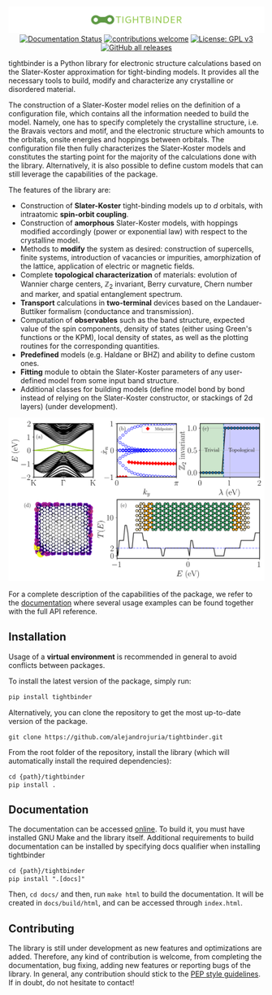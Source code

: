 <div align="center">
  
  ![logo](images/logo.png)
  [![Documentation Status](https://readthedocs.org/projects/tightbinder/badge/?version=latest)](https://tightbinder.readthedocs.io/en/latest/?badge=latest)
  [![contributions welcome](https://img.shields.io/badge/contributions-welcome-brightgreen.svg?style=flat)](https://github.com/alejandrojuria/tightbinder/issues)
  [![License: GPL v3](https://img.shields.io/badge/License-GPLv3-blue.svg)](https://www.gnu.org/licenses/gpl-3.0)
  [![GitHub all releases](https://img.shields.io/github/downloads/alejandrojuria/tightbinder/total)](https://img.shields.io/pypi/dm/tightbinder)
  
</div>

tightbinder is a Python library for electronic structure calculations based on the Slater-Koster approximation for tight-binding models. It provides all the necessary tools to build, 
modify and characterize any crystalline or disordered material.

The construction of a Slater-Koster model relies on the definition of a configuration file, which contains all the information needed to build the model.
Namely, one has to specify completely the crystalline structure, i.e. the Bravais vectors and motif, and the electronic structure which amounts to the
orbitals, onsite energies and hoppings between orbitals. The configuration file then fully characterizes the Slater-Koster models and constitutes the starting point for the majority of the calculations done
with the library. Alternatively, it is also possible to define custom models that can still leverage the capabilities of the package. 

The features of the library are:
* Construction of **Slater-Koster** tight-binding models up to $d$ orbitals, with intraatomic **spin-orbit coupling**. 
* Construction of **amorphous** Slater-Koster models, with hoppings modified accordingly (power or exponential law) with respect to the crystalline model.
* Methods to **modify** the system as desired: construction of supercells, finite systems, introduction of vacancies or impurities, amorphization of the lattice,
  application of electric or magnetic fields.
* Complete **topological characterization** of materials: evolution of Wannier charge centers, $\mathbb{Z}_2$ invariant, Berry curvature, Chern number and marker, and spatial entanglement spectrum.
* **Transport** calculations in **two-terminal** devices based on the Landauer-Buttiker formalism (conductance and transmission).
* Computation of **observables** such as the band structure, expected value of the spin components, density of states (either using Green's functions or the KPM), local density of states, as well as the plotting routines for
  the corresponding quantities.
* **Predefined** models (e.g. Haldane or BHZ) and ability to define custom ones.
* **Fitting** module to obtain the Slater-Koster parameters of any user-defined model from some input band structure.
* Additional classes for building models (define model bond by bond instead of relying on the Slater-Koster constructor, or stackings of 2d layers) (under development).

![Features](images/paper_plot.png)

For a complete description of the capabilities of the package, we refer to the [documentation](https://tightbinder.readthedocs.io/en/latest/) where several usage examples can be found together with the full API 
reference.


## Installation

Usage of a **virtual environment** is recommended in general to avoid conflicts between packages.

To install the latest version of the package, simply run:
```bash
pip install tightbinder
```

Alternatively, you can clone the repository to get the most up-to-date version of the package. 
```
git clone https://github.com/alejandrojuria/tightbinder.git
```

From the root folder of the repository, install the library (which will automatically install the required dependencies):
```
cd {path}/tightbinder
pip install .
```

## Documentation
The documentation can be accessed [online](https://tightbinder.readthedocs.io/en/latest/). To build it, you must have installed GNU Make and the library itself. Additional requirements to build documentation can be installed by specifying docs qualifier when installing tightbinder
```
cd {path}/tightbinder
pip install ".[docs]"
```
Then, ```cd docs/``` and then, run ```make html``` to build the documentation. It will be created in ```docs/build/html```, and can be accessed through ```index.html```.

## Contributing
The library is still under development as new features and optimizations are added. Therefore, any kind of contribution is welcome, from completing the documentation, bug fixing, adding new features or reporting bugs of the library.
In general, any contribution should stick to the [PEP style guidelines](https://peps.python.org/pep-0008/). If in doubt, do not hesitate to contact!



